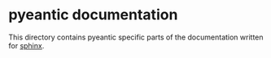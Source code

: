pyeantic documentation
======================

This directory contains pyeantic specific parts of the documentation written
for [sphinx](https://sphinx-doc.org).
